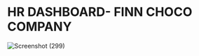 # HR DASHBOARD- FINN CHOCO COMPANY

![Screenshot (299)](https://github.com/user-attachments/assets/121b5522-8b9e-4121-9126-63a44509f053)
